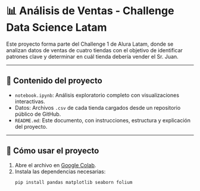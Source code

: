 # 📊 Análisis de Ventas - Challenge Data Science Latam

Este proyecto forma parte del Challenge 1 de Alura Latam, donde se analizan datos de ventas de cuatro tiendas con el objetivo de identificar patrones clave y determinar en cuál tienda debería vender el Sr. Juan.

---

## 📁 Contenido del proyecto

- `notebook.ipynb`: Análisis exploratorio completo con visualizaciones interactivas.
- Datos: Archivos `.csv` de cada tienda cargados desde un repositorio público de GitHub.
- `README.md`: Este documento, con instrucciones, estructura y explicación del proyecto.

---

## 🚀 Cómo usar el proyecto

1. Abre el archivo en [Google Colab](https://colab.research.google.com/).
2. Instala las dependencias necesarias:
   ```bash
   pip install pandas matplotlib seaborn folium
